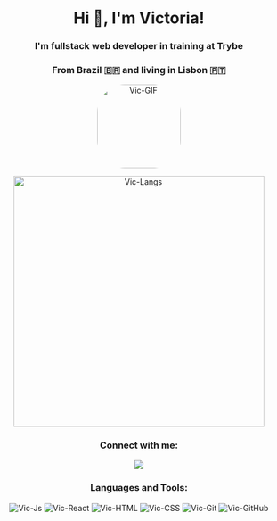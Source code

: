 <h1 align="center"> Hi 👋, I'm Victoria! </h1>
<h3 align="center"> I'm fullstack web developer in training at Trybe </h3>
<h3 align="center"> From Brazil 🇧🇷 and living in Lisbon 🇵🇹</h3>

<p align="center">
  <img
    src="https://media.discordapp.net/attachments/1062029691860566078/1062029804825755678/GIF.gif?width=415&height=415"
    alt="Vic-GIF" height="150" style="border-radius:50px;">
</p>

<p align="center">
  <img align="center" width=450px
    src="https://github-readme-stats.vercel.app/api/top-langs?username=VicSales28&show_icons=true&locale=en&layout=compact"
    alt="Vic-Langs" />
</p>

<h3 align="center"> Connect with me: </h3>
<p align="center">
  <a href="https://www.linkedin.com/in/victoria-sales/" target="_blank"><img
      src="https://img.shields.io/badge/-LinkedIn-%230077B5?style=for-the-badge&logo=linkedin&logoColor=white"
      target="_blank"></a>
</p>

<h3 align="center"> Languages and Tools: </h3>
<p align="center">
  <img align="center" alt="Vic-Js"
    src="https://img.shields.io/badge/javascript es6+-F7DF1E?style=for-the-badge&amp;logo=javascript&amp;logoColor=black">
  <img align="center" alt="Vic-React"
    src="https://img.shields.io/badge/react-61DAFB?style=for-the-badge&amp;logo=react&amp;logoColor=black">
  <img align="center" alt="Vic-HTML"
    src="https://img.shields.io/badge/html5-E34F26?style=for-the-badge&amp;logo=html5&amp;logoColor=white">
  <img align="center" alt="Vic-CSS"
    src="https://img.shields.io/badge/css3-1572B6?style=for-the-badge&amp;logo=css3&amp;logoColor=white">
  <img align="center" alt="Vic-Git"
    src="https://img.shields.io/badge/git-F05032?style=for-the-badge&amp;logo=git&amp;logoColor=white">
  <img align="center" alt="Vic-GitHub"
    src="https://img.shields.io/badge/github-181717?style=for-the-badge&amp;logo=github&amp;logoColor=white">
</p>

